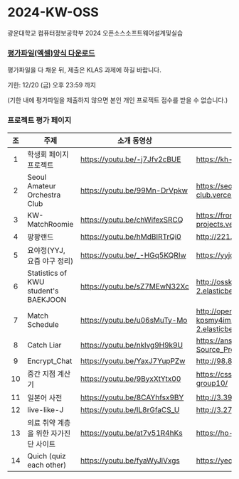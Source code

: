 # 2024-KW-OSS
광운대학교 컴퓨터정보공학부 2024 오픈소스소프트웨어설계및실습

### [평가파일(엑셀)양식 다운로드](https://github.com/kw-dhshin/2024-KW-OSS/blob/main/2024_OSS_Project_Peer_Review.xlsx)

평가파일을 다 채운 뒤, 제출은 KLAS 과제에 하길 바랍니다.

기한: 12/20 (금) 오후 23:59 까지

(기한 내에 평가파일을 제출하지 않으면 본인 개인 프로젝트 점수를 받을 수 없습니다.)

### 프로젝트 평가 페이지

| 조 | 주제 | 소개 동영상 | URL |
| :---: | --- | --- | --- |
| 1 | 학생회 페이지 프로젝트 | https://youtu.be/-j7Jfv2cBUE | https://kh-woo.github.io/WebSandbox_1/ |
| 2 | Seoul Amateur Orchestra Club | https://youtu.be/99Mn-DrVpkw | https://seoul-amateur-orchestra-club.vercel.app |
| 3 | KW-MatchRoomie | https://youtu.be/chWifexSRCQ | https://frontend-juyeonnnns-projects.vercel.app/ |
| 4 | 팡팡랜드 | https://youtu.be/hMdBIRTrQi0 | http://221.147.62.92:5000/# |
| 5 | 요야정(YYJ, 요즘 야구 정리) | https://youtu.be/_-HGq5KQRIw | https://yyjdb-1e121.web.app/ |
| 6 | Statistics of KWU student's BAEKJOON | https://youtu.be/sZ7MEwN32Xc | http://osskwboj.ap-northeast-2.elasticbeanstalk.com/ |
| 7 | Match Schedule | https://youtu.be/u06sMuTy-Mo | http://open-sw-7-env.eba-kpsmy4im.ap-northeast-2.elasticbeanstalk.com/ |
| 8 | Catch Liar | https://youtu.be/nklvg9H9k9U | https://anseonghwan.github.io/KW_Open-Source_Project_team08/ |
| 9 | Encrypt_Chat  | https://youtu.be/YaxJ7YupPZw | http://98.81.146.95:3000/ |
| 10 | 중간 지점 계산기  | https://youtu.be/9ByxXtYtx00 | https://cssrex.github.io/kw-2024-group10/ |
| 11 | 일본어 사전  | https://youtu.be/8CAYhfsx9BY | http://3.39.169.25/index.html |
| 12 | live-like-J | https://youtu.be/IL8rGfaCS_U | http://3.27.202.154:3000 |
| 13 | 의료 취약 계층을 위한 자가진단 사이트  | https://youtu.be/at7v51R4hKs | https://ho-chan.github.io/24_OSS_13/ |
| 14 | Quich (quiz each other)  | https://youtu.be/fyaWyJlVxgs | https://yeonwoo0909.github.io/project/ |
